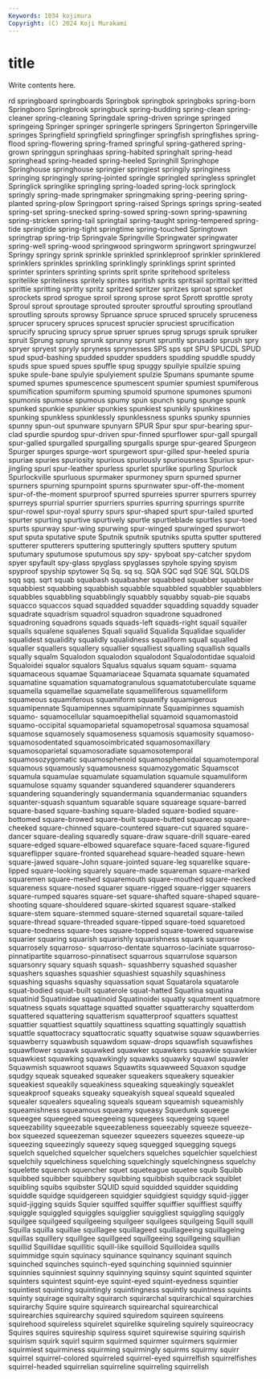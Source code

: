 ```yaml
---
Keywords: 1034 kojimura
Copyright: (C) 2024 Koji Murakami
---
```


# title

Write contents here.



rd springboard springboards Springbok springbok springboks spring-born
Springboro Springbrook springbuck spring-budding spring-clean spring-cleaner spring-cleaning Springdale spring-driven springe
springed springeing Springer springer springerle springers Springerton Springerville springes Springfield
springfield springfinger springfish springfishes spring-flood spring-flowering spring-framed springful spring-gathered spring-grown
springgun springhaas spring-habited springhalt spring-head springhead spring-headed spring-heeled Springhill Springhope
Springhouse springhouse springier springiest springily springiness springing springingly spring-jointed springle
springled springless springlet Springlick springlike springling spring-loaded spring-lock springlock springly
spring-made springmaker springmaking spring-peering spring-planted spring-plow Springport spring-raised Springs springs
spring-seated spring-set spring-snecked spring-sowed spring-sown spring-spawning spring-stricken spring-tail springtail spring-taught
spring-tempered spring-tide springtide spring-tight springtime spring-touched Springtown springtrap spring-trip Springvale
Springville Springwater springwater spring-well spring-wood springwood springworm springwort springwurzel Springy
springy sprink sprinkle sprinkled sprinkleproof sprinkler sprinklered sprinklers sprinkles sprinkling
sprinklingly sprinklings sprint sprinted sprinter sprinters sprinting sprints sprit sprite
spritehood spriteless spritelike spriteliness spritely sprites spritish sprits spritsail sprittail
spritted sprittie spritting spritty spritz spritzed spritzer spritzes sproat sprocket
sprockets sprod sprogue sproil sprong sprose sprot Sprott sprottle sproty
Sproul sprout sproutage sprouted sprouter sproutful sprouting sproutland sproutling sprouts
sprowsy Spruance spruce spruced sprucely spruceness sprucer sprucery spruces sprucest
sprucier spruciest sprucification sprucify sprucing sprucy sprue spruer sprues sprug
sprugs spruik spruiker spruit Sprung sprung sprunk sprunny sprunt spruntly
sprusado sprush spry spryer spryest spryly spryness sprynesses SPS sps
spt SPU SPUCDL SPUD spud spud-bashing spudded spudder spudders spudding
spuddle spuddy spuds spue spued spues spuffle spug spuggy spuilyie
spuilzie spuing spuke spule-bane spulyie spulyiement spulzie Spumans spumante spume
spumed spumes spumescence spumescent spumier spumiest spumiferous spumification spumiform spuming
spumoid spumone spumones spumoni spumonis spumose spumous spumy spun spunch
spung spunge spunk spunked spunkie spunkier spunkies spunkiest spunkily spunkiness
spunking spunkless spunklessly spunklessness spunks spunky spunnies spunny spun-out spunware
spunyarn SPUR Spur spur spur-bearing spur-clad spurdie spurdog spur-driven spur-finned
spurflower spur-gall spurgall spur-galled spurgalled spurgalling spurgalls spurge spur-geared Spurgeon
Spurger spurges spurge-wort spurgewort spur-gilled spur-heeled spuria spuriae spuries spuriosity
spurious spuriously spuriousness Spurius spur-jingling spurl spur-leather spurless spurlet spurlike
spurling Spurlock Spurlockville spurluous spurmaker spurmoney spurn spurned spurner spurners
spurning spurnpoint spurns spurnwater spur-off-the-moment spur-of-the-moment spurproof spurred spurreies spurrer
spurrers spurrey spurreys spurrial spurrier spurriers spurries spurring spurrings spurrite
spur-rowel spur-royal spurry spurs spur-shaped spurt spur-tailed spurted spurter spurting
spurtive spurtively spurtle spurtleblade spurtles spur-toed spurts spurway spur-wing spurwing
spur-winged spurwinged spurwort sput sputa sputative spute Sputnik sputnik sputniks
sputta sputter sputtered sputterer sputterers sputtering sputteringly sputters sputtery sputum
sputumary sputumose sputumous spy spy- spyboat spy-catcher spydom spyer spyfault
spy-glass spyglass spyglasses spyhole spying spyism spyproof spyship spytower Sq
Sq. sq sq. SQA SQC sqd SQE SQL SQLDS sqq
sqq. sqrt squab squabash squabasher squabbed squabber squabbier squabbiest squabbing
squabbish squabble squabbled squabbler squabblers squabbles squabbling squabblingly squabbly squabby
squab-pie squabs squacco squaccos squad squadded squadder squadding squaddy squader
squadrate squadrism squadrol squadron squadrone squadroned squadroning squadrons squads squads-left
squads-right squail squailer squails squalene squalenes Squali squalid Squalida Squalidae
squalider squalidest squalidity squalidly squalidness squaliform squall squalled squaller squallers
squallery squallier squalliest squalling squallish squalls squally squalm Squalodon squalodon
squalodont Squalodontidae squaloid Squaloidei squalor squalors Squalus squalus squam squam-
squama squamaceous squamae Squamariaceae Squamata squamate squamated squamatine squamation squamatogranulous
squamatotuberculate squame squamella squamellae squamellate squamelliferous squamelliform squameous squamiferous squamiform
squamify squamigerous squamipennate Squamipennes squamipinnate Squamipinnes squamish squamo- squamocellular squamoepithelial
squamoid squamomastoid squamo-occipital squamoparietal squamopetrosal squamosa squamosal squamose squamosely squamoseness
squamosis squamosity squamoso- squamosodentated squamosoimbricated squamosomaxillary squamosoparietal squamosoradiate squamosotemporal squamosozygomatic
squamosphenoid squamosphenoidal squamotemporal squamous squamously squamousness squamozygomatic Squamscot squamula squamulae
squamulate squamulation squamule squamuliform squamulose squamy squander squandered squanderer squanderers
squandering squanderingly squandermania squandermaniac squanders squanter-squash squantum squarable square squareage
square-barred square-based square-bashing square-bladed square-bodied square-bottomed square-browed square-built square-butted squarecap
square-cheeked square-chinned square-countered square-cut squared square-dancer square-dealing squaredly square-draw square-drill
square-eared square-edged square-elbowed squareface square-faced square-figured squareflipper square-fronted squarehead square-headed
square-hewn square-jawed square-John square-jointed square-leg squarelike square-lipped square-looking squarely square-made
squareman square-marked squaremen square-meshed squaremouth square-mouthed square-necked squareness square-nosed squarer
square-rigged square-rigger squarers square-rumped squares square-set square-shafted square-shaped square-shooting square-shouldered
square-skirted squarest square-stalked square-stem square-stemmed square-sterned squaretail square-tailed square-thread square-threaded
square-tipped square-toed squaretoed square-toedness square-toes square-topped square-towered squarewise squarier squaring
squarish squarishly squarishness squark squarrose squarrosely squarroso- squarroso-dentate squarroso-laciniate squarroso-pinnatipartite
squarroso-pinnatisect squarrous squarrulose squarson squarsonry squary squash squash- squashberry squashed
squasher squashers squashes squashier squashiest squashily squashiness squashing squashs squashy
squassation squat Squatarola squatarole squat-bodied squat-built squaterole squat-hatted Squatina squatina
squatinid Squatinidae squatinoid Squatinoidei squatly squatment squatmore squatness squats squattage
squatted squatter squatterarchy squatterdom squattered squattering squatterism squatterproof squatters squattest
squattier squattiest squattily squattiness squatting squattingly squattish squattle squattocracy squattocratic
squatty squatwise squaw squawberries squawberry squawbush squawdom squaw-drops squawfish squawfishes
squawflower squawk squawked squawker squawkers squawkie squawkier squawkiest squawking squawkingly
squawks squawky squawl squawler Squawmish squawroot squaws Squawtits squawweed Squaxon
squdge squdgy squeak squeaked squeaker squeakers squeakery squeakier squeakiest squeakily
squeakiness squeaking squeakingly squeaklet squeakproof squeaks squeaky squeakyish squeal squeald
squealed squealer squealers squealing squeals squeam squeamish squeamishly squeamishness squeamous
squeamy squeasy Squedunk squeege squeegee squeegeed squeegeeing squeegees squeegeing squeel
squeezability squeezable squeezableness squeezably squeeze squeeze-box squeezed squeezeman squeezer squeezers
squeezes squeeze-up squeezing squeezingly squeezy squeg squegged squegging squegs squelch
squelched squelcher squelchers squelches squelchier squelchiest squelchily squelchiness squelching squelchingly
squelchingness squelchy squelette squench squencher squet squeteague squetee squib Squibb
squibbed squibber squibbery squibbing squibbish squibcrack squiblet squibling squibs squibster
SQUID squid squidded squidder squidding squiddle squidge squidgereen squidgier squidgiest
squidgy squid-jigger squid-jigging squids Squier squiffed squiffer squiffier squiffiest squiffy
squiggle squiggled squiggles squigglier squiggliest squiggling squiggly squilgee squilgeed squilgeeing
squilgeer squilgees squilgeing Squill squill Squilla squilla squillae squillagee squillageed
squillageeing squillageing squillas squillery squillgee squillgeed squillgeeing squillgeing squillian squillid
Squillidae squillitic squill-like squilloid Squilloidea squills squimmidge squin squinacy squinance
squinancy squinant squinch squinched squinches squinch-eyed squinching squinnied squinnier squinnies
squinniest squinny squinnying squinsy squint squinted squinter squinters squintest squint-eye
squint-eyed squint-eyedness squintier squintiest squinting squintingly squintingness squintly squintness squints
squinty squirage squiralty squirarch squirarchal squirarchical squirarchies squirarchy Squire squire
squirearch squirearchal squirearchical squirearchies squirearchy squired squiredom squireen squireens squirehood
squireless squirelet squirelike squireling squirely squireocracy Squires squires squireship squiress
squiret squirewise squiring squirish squirism squirk squirl squirm squirmed squirmer
squirmers squirmier squirmiest squirminess squirming squirmingly squirms squirmy squirr squirrel
squirrel-colored squirreled squirrel-eyed squirrelfish squirrelfishes squirrel-headed squirrelian squirreline squirreling squirrelish
